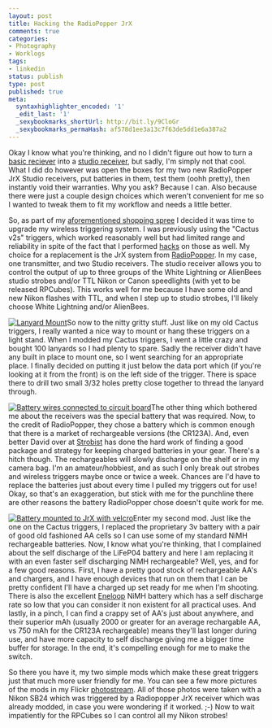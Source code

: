 ```yaml
---
layout: post
title: Hacking the RadioPopper JrX
comments: true
categories:
- Photography
- Worklogs
tags:
- linkedin
status: publish
type: post
published: true
meta:
  syntaxhighlighter_encoded: '1'
  _edit_last: '1'
  _sexybookmarks_shortUrl: http://bit.ly/9CloGr
  _sexybookmarks_permaHash: af578d1ee3a13c7f63de5dd1e6a387a2
---
```

<p>Okay I know what you're thinking, and no I didn't figure out how to turn a <a href="http://shop.radiopopper.com/radiopopperjrxreceiverbasicusca.aspx" target="_blank">basic reciever</a> into a <a href="http://shop.radiopopper.com/radiopopperjrxreceiverstudiousca.aspx" target="_blank">studio receiver</a>, but sadly, I'm simply not that cool.  What I did do however was open the boxes for my two new RadioPopper JrX Studio receivers, put batteries in them, test them (oohh pretty), then instantly void their warranties.  Why you ask?  Because I can.  Also because there were just a couple design choices which weren't convenient for me so I wanted to tweak them to fit my workflow and needs a little better.</p>

<p>So, as part of my <a href="{{ root_url }}/2009/09/13/you-get-what-you-pay-for-or-less/" target="_blank">aforementioned shopping spree</a> I decided it was time to upgrade my wireless triggering system.  I was previously using the "Cactus v2s" triggers, which worked reasonably well but had limited range and reliability in spite of the fact that I performed <a href="http://jeremykuster.blogspot.com/2007/10/gi-cactus-v2s-modification-tutorial.html" target="_blank">hacks</a> on those as well.  My choice for a replacement is the JrX system from <a href="http://radiopopper.com" target="_blank">RadioPopper</a>.  In my case, one transmitter, and two Studio receivers.  The studio receiver allows you to control the output of up to three groups of the White Lightning or AlienBees studio strobes and/or TTL Nikon or Canon speedlights (with yet to be released RPCubes).  This works well for me because I have some old and new Nikon flashes with TTL, and when I step up to studio strobes, I'll likely choose White Lightning and/or AlienBees.</p>

<p><a href="http://www.flickr.com/photos/rgeyer/3930133107/" target="_blank"><img src="http://farm3.static.flickr.com/2480/3930133107_ff5ffe3d73_m.jpg" alt="Lanyard Mount" class="alignright" /></a>So now to the nitty gritty stuff.  Just like on my old Cactus triggers, I really wanted a nice way to mount or hang these triggers on a light stand.  When I modded my Cactus triggers, I went a little crazy and bought 100 lanyards so I had plenty to spare.  Sadly the receiver didn't have any built in place to mount one, so I went searching for an appropriate place.  I finally decided on putting it just below the data port which (if you're looking at it from the front) is on the left side of the trigger.  There is space there to drill two small 3/32 holes pretty close together to thread the lanyard through.</p>

<p><a href="http://www.flickr.com/photos/rgeyer/3930132757/" target="_blank"><img src="http://farm3.static.flickr.com/2493/3930132757_a402fd6bda_m.jpg" alt="Battery wires connected to circuit board" class="alignleft" /></a>The other thing which bothered me about the receivers was the special battery that was required.  Now, to the credit of RadioPopper, they chose a battery which is common enough that there is a market of rechargeable versions (the CR123A).  And, even better David over at <a href="http://www.strobist.blogspot.com" target="_blank">Strobist</a> has done the hard work of finding a good package and strategy for keeping charged batteries in your gear.  There's a hitch though.  The rechargeables will slowly discharge on the shelf or in my camera bag.  I'm an amateur/hobbiest, and as such I only break out strobes and wireless triggers maybe once or twice a week.  Chances are I'd have to replace the batteries just about every time I pulled my triggers out for use!  Okay, so that's an exaggeration, but stick with me for the punchline there are other reasons the battery RadioPopper chose doesn't quite work for me.</p>

<p><a href="http://www.flickr.com/photos/rgeyer/3930910642/" target="_blank"><img src="http://farm3.static.flickr.com/2521/3930910642_84e79eb59e_m.jpg" alt="Battery mounted to JrX with velcro" class="alignright" /></a>Enter my second mod.  Just like the one on the Cactus triggers, I replaced the proprietary 3v battery with a pair of good old fashioned AA cells so I can use some of my standard NiMH rechargeable batteries.  Now, I know what you're thinking, that I complained about the self discharge of the LiFeP04 battery and here I am replacing it with an even faster self discharging NiMH rechargeable?  Well, yes, and for a few good reasons.  First, I have a pretty good stock of rechargeable AA's and chargers, and I have enough devices that run on them that I can be pretty confident I'll have a charged up set ready for me when I'm shooting.  There is also the excellent <a href="http://www.eneloop.info/" target="_blank">Eneloop</a> NiMH battery which has a self discharge rate so low that you can consider it non existent for all practical uses.  And lastly, in a pinch, I can find a crappy set of AA's just about anywhere, and their superior mAh (usually 2000 or greater for an average rechargable AA, vs 750 mAh for the CR123A rechargeable) means they'll last longer during use, and have more capacity to self discharge giving me a bigger time buffer for storage.  In the end, it's compelling enough for me to make the switch.</p>

<p>So there you have it, my two simple mods which make these great triggers just that much more user friendly for me.  You can see a few more pictures of the mods in my Flickr <a href="http://www.flickr.com/photos/rgeyer/sets/72157622401801774/" target="_blank">photostream</a>.  All of those photos were taken with a Nikon SB24 which was triggered by a Radiopopper JrX receiver which was already modded, in case you were wondering if it worked.  ;-)  Now to wait impatiently for the RPCubes so I can control all my Nikon strobes!</p>
